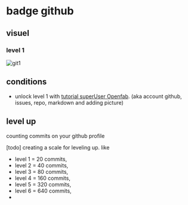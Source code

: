 # badge github

## visuel
### level 1
![git1](https://user-images.githubusercontent.com/12049360/28559125-780697e8-7115-11e7-8321-9c7d188bafc4.png)

## conditions
- unlock level 1 with [tutorial superUser Openfab](https://github.com/openfab-lab/openfab/wiki/Gamification-Rules#superuser). (aka account github, issues, repo, markdown and adding picture)

## level up
counting commits on your github profile

[todo] creating a scale for leveling up. like 
- level 1 = 20 commits, 
- level 2 = 40 commits, 
- level 3 = 80 commits, 
- level 4 = 160 commits, 
- level 5 = 320 commits,
- level 6 = 640 commits,
- 
